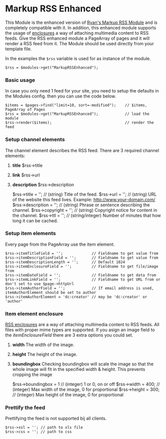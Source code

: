 # Markup RSS Enhanced

This Module is the enhanced version of [Ryan's Markup RSS Module](https://github.com/ryancramerdesign/ProcessWire/blob/master/wire/modules/Markup/MarkupRSS.module) and is completely compatible with it. In addition, this enhanced module supports the usage of [enclosures](http://en.wikipedia.org/wiki/RSS_enclosure) a way of attaching multimedia content to RSS feeds. Give the RSS enhanced module a PageArray of pages and it will render a RSS feed from it. The Module should be used directly from your template file.

In the examples the `$rss` variable is used for as instance of the module.

    $rss = $modules->get("MarkupRSSEnhanced");



### Basic usage

In case you only need 1 feed for your site, you need to setup the defaults in the Modules config. then you can use the code below.

    $items = $pages->find("limit=10, sort=-modified");    // $items, PageArray of Pages
    $rss = $modules->get("MarkupRSSEnhanced");            // load the module
    $rss->render($items);                                 // render the feed

### Setup channel elements

The channel element describes the RSS feed. There are 3 required channel elements:

1. **title** $rss->title
2. **link** $rss->url
3. **description** $rss->description


    $rss->title = '';        // (string) Title of the feed.
    $rss->url = '';          // (string) URL of the website this feed lives. Example: http://www.your-domain.com/
    $rss->description = '';  // (string) Phrase or sentence describing the channel.
    $rss->copyright = '';    // (string) Copyright notice for content in the channel.
    $rss->ttl = '';          // (string/integer) Number of minutes that how long it can be cached.

### Setup item elements

Every page from the PageArray use the item element.

    $rss->itemTitleField = '';             // Fieldname to get value from
    $rss->itemDescriptionField = '';       // Fieldname to get value from
    $rss->itemDescriptionLength = '';      // Default 1024
    $rss->itemEnclosureField = '';         // Fieldname to get file/image from
    $rss->itemDateField = '';              // Fieldname to get data from
    $rss->itemLinkField = '';              // Fieldname to get URL from or don't set to use $page->httpUrl
    $rss->itemAuthorField = '';            // If email address is used, itemAuthorElement should be set to author
    $rss->itemAuthorElement = 'dc:creator' // may be 'dc:creator' or 'author'

### Item element enclosure

[RSS enclosures](http://en.wikipedia.org/wiki/RSS_enclosure) are a way of attaching multimedia content to RSS feeds. All files with proper mime types are supported. If you asign an image field to the _itemEnclosureField_ there are 3 extra options you could set.

1. **width** The width of the image.
2. **height** The height of the image.
3. **boundingbox** Checking boundingbox will scale the image so that the whole image will fit in the specified width & height. This prevents cropping the image


    $rss->boundingbox = 1 // (integer) 1 or 0, on or off
    $rss->width = 400;    // (integer) Max width of the image, 0 for proportional
    $rss->height = 300;   // (integer) Max height of the image, 0 for proportional

### Prettify the feed

Prettifying the feed is not supported bij all clients.

    $rss->xsl = ''; // path to xls file
    $rss->css = ''; // path to css
